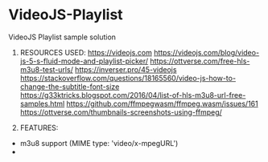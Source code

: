 # VideoJS-Playlist
VideoJS Playlist sample solution

1. RESOURCES USED:
https://videojs.com
https://videojs.com/blog/video-js-5-s-fluid-mode-and-playlist-picker/
https://ottverse.com/free-hls-m3u8-test-urls/
https://inverser.pro/45-videojs
https://stackoverflow.com/questions/18165560/video-js-how-to-change-the-subtitle-font-size
https://g33ktricks.blogspot.com/2016/04/list-of-hls-m3u8-url-free-samples.html
https://github.com/ffmpegwasm/ffmpeg.wasm/issues/161
https://ottverse.com/thumbnails-screenshots-using-ffmpeg/

2. FEATURES:

- m3u8 support (MIME type: 'video/x-mpegURL')
- 



